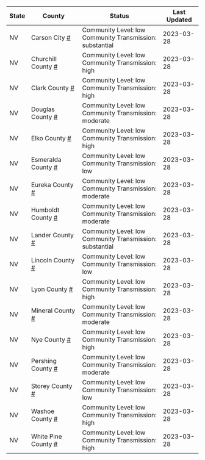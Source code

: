 State | County | Status | Last Updated
--- | --- | --- | --- 
NV | Carson City <a href="#carson_city">#</a> | <a name="carson_city"></a>Community Level: low<br/>Community Transmission: substantial | 2023-03-28
NV | Churchill County <a href="#churchill_county">#</a> | <a name="churchill_county"></a>Community Level: low<br/>Community Transmission: high | 2023-03-28
NV | Clark County <a href="#clark_county">#</a> | <a name="clark_county"></a>Community Level: low<br/>Community Transmission: high | 2023-03-28
NV | Douglas County <a href="#douglas_county">#</a> | <a name="douglas_county"></a>Community Level: low<br/>Community Transmission: moderate | 2023-03-28
NV | Elko County <a href="#elko_county">#</a> | <a name="elko_county"></a>Community Level: low<br/>Community Transmission: high | 2023-03-28
NV | Esmeralda County <a href="#esmeralda_county">#</a> | <a name="esmeralda_county"></a>Community Level: low<br/>Community Transmission: low | 2023-03-28
NV | Eureka County <a href="#eureka_county">#</a> | <a name="eureka_county"></a>Community Level: low<br/>Community Transmission: moderate | 2023-03-28
NV | Humboldt County <a href="#humboldt_county">#</a> | <a name="humboldt_county"></a>Community Level: low<br/>Community Transmission: moderate | 2023-03-28
NV | Lander County <a href="#lander_county">#</a> | <a name="lander_county"></a>Community Level: low<br/>Community Transmission: substantial | 2023-03-28
NV | Lincoln County <a href="#lincoln_county">#</a> | <a name="lincoln_county"></a>Community Level: low<br/>Community Transmission: low | 2023-03-28
NV | Lyon County <a href="#lyon_county">#</a> | <a name="lyon_county"></a>Community Level: low<br/>Community Transmission: high | 2023-03-28
NV | Mineral County <a href="#mineral_county">#</a> | <a name="mineral_county"></a>Community Level: low<br/>Community Transmission: moderate | 2023-03-28
NV | Nye County <a href="#nye_county">#</a> | <a name="nye_county"></a>Community Level: low<br/>Community Transmission: high | 2023-03-28
NV | Pershing County <a href="#pershing_county">#</a> | <a name="pershing_county"></a>Community Level: low<br/>Community Transmission: moderate | 2023-03-28
NV | Storey County <a href="#storey_county">#</a> | <a name="storey_county"></a>Community Level: low<br/>Community Transmission: low | 2023-03-28
NV | Washoe County <a href="#washoe_county">#</a> | <a name="washoe_county"></a>Community Level: low<br/>Community Transmission: high | 2023-03-28
NV | White Pine County <a href="#white_pine_county">#</a> | <a name="white_pine_county"></a>Community Level: low<br/>Community Transmission: high | 2023-03-28
